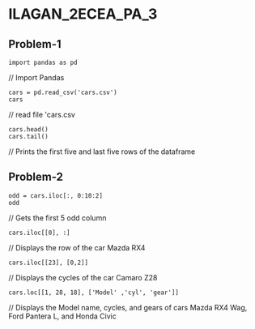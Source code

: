# ILAGAN_2ECEA_PA_3

## Problem-1 

    import pandas as pd
// Import Pandas

    cars = pd.read_csv('cars.csv')
    cars
// read file 'cars.csv

    cars.head()
    cars.tail()
// Prints the first five and last five rows of the dataframe

## Problem-2

    odd = cars.iloc[:, 0:10:2]
    odd
// Gets the first 5 odd column

    cars.iloc[[0], :]
// Displays the row of the car Mazda RX4

    cars.iloc[[23], [0,2]]
// Displays the cycles of the car Camaro Z28

    cars.loc[[1, 28, 18], ['Model' ,'cyl', 'gear']]
// Displays the Model name, cycles, and gears of cars Mazda RX4 Wag, Ford Pantera L, and Honda Civic
